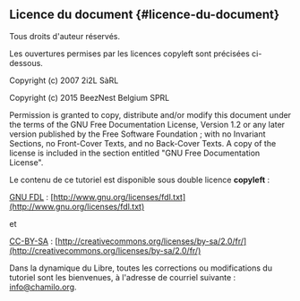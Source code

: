 ## Licence du document {#licence-du-document}

Tous droits d&#039;auteur réservés.

Les ouvertures permises par les licences copyleft sont précisées ci-dessous.

Copyright (c) 2007 2i2L SàRL

Copyright (c) 2015 BeezNest Belgium SPRL

Permission is granted to copy, distribute and/or modify this document under the terms of the GNU Free Documentation License, Version 1.2 or any later version published by the Free Software Foundation ; with no Invariant Sections, no Front-Cover Texts, and no Back-Cover Texts. A copy of the license is included in the section entitled &quot;GNU Free Documentation License&quot;.

Le contenu de ce tutoriel est disponible sous double licence **copyleft** :

[GNU FDL](http://www.gnu.org/licenses/fdl.txt) : [http://www.gnu.org/licenses/fdl.txt](http://www.gnu.org/licenses/fdl.txt)

et

[CC-BY-SA](http://creativecommons.org/licenses/by-sa/2.0/fr/) : [http://creativecommons.org/licenses/by-sa/2.0/fr/](http://creativecommons.org/licenses/by-sa/2.0/fr/)

Dans la dynamique du Libre, toutes les corrections ou modifications du tutoriel sont les bienvenues, à l&#039;adresse de courriel suivante : info@chamilo.org.
